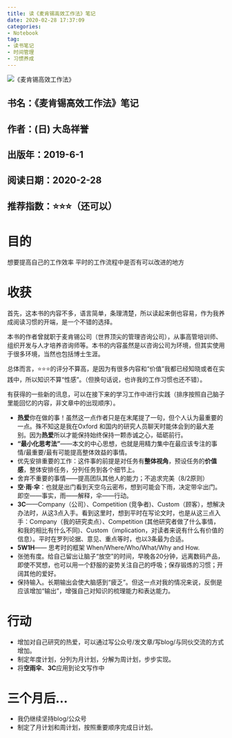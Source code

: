 ```yaml
---
title: 读《麦肯锡高效工作法》笔记
date: 2020-02-28 17:37:09
categories:
- Notebook
tag:
- 读书笔记
- 时间管理
- 习惯养成
--- 
```


![《麦肯锡高效工作法》](https://tva1.sinaimg.cn/large/00831rSTgy1gcc7dq2bzfj30go0nc42o.jpg "《麦肯锡高效工作法》")

## 书名：《麦肯锡高效工作法》笔记
## 作者：(日) 大岛祥誉
## 出版年：2019-6-1
## 阅读日期：2020-2-28
## 推荐指数：⭐️⭐️⭐️（还可以）

# 目的
想要提高自己的工作效率
平时的工作流程中是否有可以改进的地方

# 收获
首先，这本书的内容不多，语言简单，条理清楚，所以读起来倒也容易，作为我养成阅读习惯的开端，是一个不错的选择。

本书的作者曾就职于麦肯锡公司（世界顶尖的管理咨询公司），从事高管培训师、组织开发与人才培养咨询师等。本书的内容虽然是以咨询公司为环境，但其实使用于很多环境，当然也包括博士生涯。

总体而言，⭐️⭐️⭐️的评分不算高，是因为有很多内容和“价值”我都已经知晓或者在实践中，所以知识不算“性感”。（但换句话说，也许我的工作习惯也还不错）。

有获得的一些新的讯息，可以在接下来的学习工作中进行实践（排序按照自己脑子里能回忆的内容，非文章中的出现顺序）。

- **热爱**你在做的事！虽然这一点作者只是在末尾提了一句，但个人认为最重要的一点。殊不知这是我在Oxford 和国内的研究人员聊天时能体会到的最大差别。因为**热爱**所以才能保持始终保持一颗赤诚之心，砥砺前行。
- **“最小化思考法”**——本文的中心思想，也就是用精力集中在最应该专注的事情/最重要/最有可能提高整体效益的事情。
- 优先安排重要的工作：这件事的前提是对任务有**整体视角**，预设任务的**价值感**，整体安排任务，分列任务到各个细节上。
- 舍弃不重要的事情——提高团队其他人的能力；不追求完美（8/2原则）
- **空·雨·伞**：也就是出门看到天空乌云密布，想到可能会下雨，决定带伞出门。即空——事实，雨——解释，伞——行动。
- **3C**——Company（公司）、Competition (竞争者)、Custom（顾客），想解决办法时，从这3点入手。看到这里时，想到平时在写论文时，也是从这三点入手：Company（我的研究卖点）、Competition (其他研究者做了什么事情，和我的相比有什么不同)、Custom（implication，对读者来说有什么有价值的信息）。平时在罗列论据、意见、重点等时，也以3条最为合适。
- **5W1H**—— 思考时的框架 When/Where/Who/What/Why and How.
- 张弛有度。给自己留出让脑子“放空”的时间，早晚各20分钟，远离数码产品，即使不冥想，也可以用一个舒服的姿势关注自己的呼吸；保存锻炼的习惯；开阔其他的爱好。
- 保持输入。长期输出会使大脑感到“疲乏”。但这一点对我的情况来说，反倒是应该增加“输出”，增强自己对知识的梳理能力和表达能力。

# 行动
- 增加对自己研究的热爱，可以通过写公众号/发文章/写blog/与同伙交流的方式增加。
- 制定年度计划，分列为月计划，分解为周计划，步步实现。
- 将**空雨伞**、**3C**应用到论文写作中

# 三个月后…
- 我仍继续坚持blog/公众号
- 制定了月计划和周计划，按照重要顺序完成日计划。


